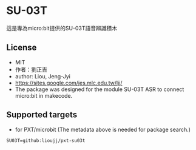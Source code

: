 # SU-03T

這是專為micro:bit提供的SU-03T語音辨識積木

## License

* MIT
* 作者：劉正吉
* author: Liou, Jeng-Jyi
* https://sites.google.com/jes.mlc.edu.tw/ljj/
* The package was designed for the module SU-03T ASR to connect micro:bit in makecode.

## Supported targets

* for PXT/microbit
(The metadata above is needed for package search.)

```package
SU03T=github:lioujj/pxt-su03t
```
